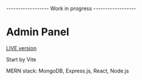 ------------------ Work in progress ------------------

# Admin Panel

<a href="[https://kkinod.github.io/Mr-WoodenFloor__WebPage-React/](https://adminpanelfrontend.onrender.com)">LIVE version</a>

Start by Vite

MERN stack: MongoDB, Express.js, React, Node.js
